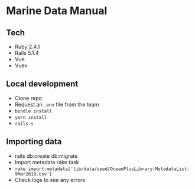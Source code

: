 # Marine Data Manual

## Tech

- Ruby 2.4.1
- Rails 5.1.4
- Vue
- Vuex

## Local development

- Clone repo
- Request an `.env` file from the team
- `bundle install`
- `yarn install`
- `rails s`

## Importing data

- rails db:create db:migrate
- Import metadata rake task
- `rake import:metadata['lib/data/seed/OceanPlusLibrary-MetadataList-9Mar2019.csv']`
- Check logs to see any errors
